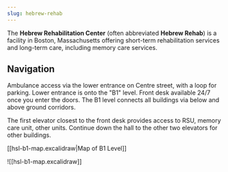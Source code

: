 ```yaml
---
slug: hebrew-rehab
---
```

The **Hebrew Rehabilitation Center** (often abbreviated **Hebrew Rehab**) is a facility in Boston, Massachusetts offering short-term rehabilitation services and long-term care, including memory care services.

## Navigation
Ambulance access via the lower entrance on Centre street, with a loop for parking.
Lower entrance is onto the "B1" level. Front desk available 24/7 once you enter the doors.
The B1 level connects all buildings via below and above ground corridors.

The first elevator closest to the front desk provides access to RSU, memory care unit, other units.
Continue down the hall to the other two elevators for other buildings.

[[hsl-b1-map.excalidraw|Map of B1 Level]]

![[hsl-b1-map.excalidraw]]